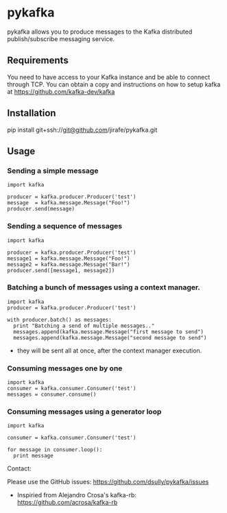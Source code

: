# pykafka

pykafka allows you to produce messages to the Kafka distributed publish/subscribe messaging service.

## Requirements

You need to have access to your Kafka instance and be able to connect through
TCP. You can obtain a copy and instructions on how to setup kafka at
https://github.com/kafka-dev/kafka

## Installation
pip install git+ssh://git@github.com/jirafe/pykafka.git

## Usage

### Sending a simple message

    import kafka

    producer = kafka.producer.Producer('test')
    message  = kafka.message.Message("Foo!")
    producer.send(message)

### Sending a sequence of messages

    import kafka

    producer = kafka.producer.Producer('test')
    message1 = kafka.message.Message("Foo!")
    message2 = kafka.message.Message("Bar!")
    producer.send([message1, message2])

### Batching a bunch of messages using a context manager.

    import kafka
    producer = kafka.producer.Producer('test')

    with producer.batch() as messages:
      print "Batching a send of multiple messages.."
      messages.append(kafka.message.Message("first message to send")
      messages.append(kafka.message.Message("second message to send")

* they will be sent all at once, after the context manager execution.

### Consuming messages one by one

    import kafka
    consumer = kafka.consumer.Consumer('test')
    messages = consumer.consume()

### Consuming messages using a generator loop

    import kafka

    consumer = kafka.consumer.Consumer('test')

    for message in consumer.loop():
      print message

Contact:

Please use the GitHub issues: https://github.com/dsully/pykafka/issues

* Inspiried from Alejandro Crosa's kafka-rb: https://github.com/acrosa/kafka-rb
